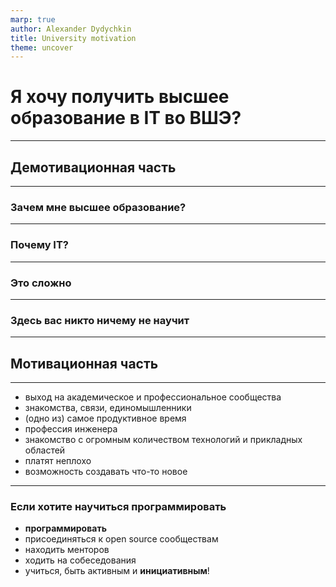 ```yaml
---
marp: true
author: Alexander Dydychkin
title: University motivation
theme: uncover
---
```


# Я хочу получить высшее образование в IT во ВШЭ?

---

## Демотивационная часть

---

### Зачем мне высшее образование?

---

### Почему IT?

---

### Это сложно

---

### Здесь вас никто ничему не научит

---

## Мотивационная часть

---

<!-- ### Высшее образование -->
- выход на академическое и профессиональное сообщества
- знакомства, связи, единомышленники
- (одно из) самое продуктивное время
- профессия инженера
- знакомство с огромным количеством технологий и прикладных областей
- платят неплохо
- возможность создавать что-то новое

---

### Если хотите научиться программировать

- **программировать**
- присоединяться к open source сообществам
- находить менторов
- ходить на собеседования
- учиться, быть активным и **инициативным**!

